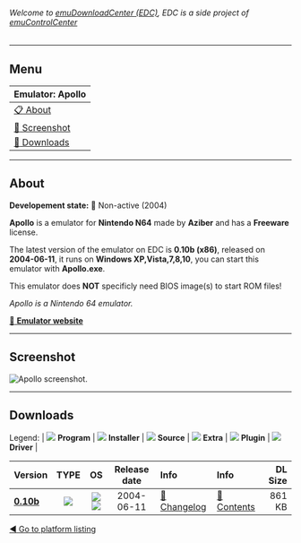###### Welcome to [emuDownloadCenter (EDC)](https://github.com/PhoenixInteractiveNL/emuDownloadCenter/wiki/), EDC is a side project of [emuControlCenter](https://github.com/PhoenixInteractiveNL/emuControlCenter/wiki/)
***
## Menu
| **Emulator: Apollo** |
|:---------|
| [:clipboard: About](#about) |
| [:sunrise: Screenshot](#screen) |
| [:floppy_disk: Downloads](#downloads) |
***
## About
**Developement state:** :red_circle: Non-active (2004)

**Apollo** is a emulator for **Nintendo N64** made by **Aziber** and has a **Freeware** license.

The latest version of the emulator on EDC is **0.10b (x86)**, released on **2004-06-11**, it runs on **Windows XP,Vista,7,8,10**, you can start this emulator with **Apollo.exe**.

This emulator does **NOT** specificly need BIOS image(s) to start ROM files!

_Apollo is a Nintendo 64 emulator._

[:link: **Emulator website**](http://www.apollo64.com/indexn.htm)
***
## Screenshot
![](https://raw.githubusercontent.com/PhoenixInteractiveNL/emuDownloadCenter/master/hooks/apollo/emulator_screen_01.jpg "Apollo screenshot.")
***
## Downloads
Legend:
| ![](https://raw.githubusercontent.com/wiki/PhoenixInteractiveNL/emuDownloadCenter/images_misc/icon_program_24.png) **Program** | 
![](https://raw.githubusercontent.com/wiki/PhoenixInteractiveNL/emuDownloadCenter/images_misc/icon_installer_24.png) **Installer** | 
![](https://raw.githubusercontent.com/wiki/PhoenixInteractiveNL/emuDownloadCenter/images_misc/icon_source_code_24.png) **Source** | 
![](https://raw.githubusercontent.com/wiki/PhoenixInteractiveNL/emuDownloadCenter/images_misc/icon_extra_24.png) **Extra** | 
![](https://raw.githubusercontent.com/wiki/PhoenixInteractiveNL/emuDownloadCenter/images_misc/icon_plugin_24.png) **Plugin** | 
![](https://raw.githubusercontent.com/wiki/PhoenixInteractiveNL/emuDownloadCenter/images_misc/icon_driver_24.png) **Driver** | 


| Version  | TYPE | OS | Release date  | Info       | Info       | DL Size    |
|:---------|:----:|:--:|:-------------:|:-----------|:-----------|-----------:|
| [**0.10b**](https://github.com/PhoenixInteractiveNL/edc-repo0004/raw/master/apollo/0.10b.7z) | ![](https://raw.githubusercontent.com/wiki/PhoenixInteractiveNL/emuDownloadCenter/images_misc/icon_program_24.png) | ![](https://raw.githubusercontent.com/wiki/PhoenixInteractiveNL/emuDownloadCenter/images_misc/logo_windows_24.png)![](https://raw.githubusercontent.com/wiki/PhoenixInteractiveNL/emuDownloadCenter/images_misc/icon_32-bit_24.png) | 2004-06-11 | [:page_facing_up: Changelog](https://github.com/PhoenixInteractiveNL/edc-repo0004/blob/master/apollo/0.10b_changelog.txt) | [:mag_right: Contents](https://github.com/PhoenixInteractiveNL/edc-repo0004/blob/master/apollo/0.10b_contents.txt) | 861 KB |

[:arrow_backward: Go to platform listing](https://github.com/PhoenixInteractiveNL/emuDownloadCenter/wiki/EDC-Platform-List)
